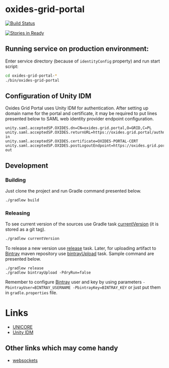 # oxides-grid-portal

[![Build Status](https://travis-ci.org/unicore-life/oxides-grid-portal.svg?branch=master)](https://travis-ci.org/unicore-life/oxides-grid-portal)

[![Stories in Ready](https://badge.waffle.io/unicore-life/oxides-grid-portal.png?label=ready&title=Ready)](https://waffle.io/unicore-life/oxides-grid-portal)


## Running service on production environment:

Enter service directory (because of `identityConfig` property) and run start script:

```bash
cd oxides-grid-portal-*
./bin/oxides-grid-portal
```

## Configuration of Unity IDM

Oxides Grid Portal uses Unity IDM for authentication. After setting up domain name for 
the portal and certificate, it may be required to put lines presented below to
SAML web identity provider endpoint configuration.

```
unity.saml.acceptedSP.OXIDES.dn=CN=oxides.grid.portal,O=GRID,C=PL
unity.saml.acceptedSP.OXIDES.returnURL=https://oxides.grid.portal/authn/sign-in
unity.saml.acceptedSP.OXIDES.certificate=OXIDES-PORTAL-CERT
unity.saml.acceptedSP.OXIDES.postLogoutEndpoint=https://oxides.grid.portal/authn/sign-out
```

## Development

### Building

Just clone the project and run Gradle command presented below.

```bash
./gradlew build
```

### Releasing

To see current version of the sources use Gradle task
[currentVersion](http://axion-release-plugin.readthedocs.io/en/latest/configuration/tasks.html#currentversion)
(it is stored as a git tag).

```bash
./gradlew currentVersion
```

To release a new version use
[release](http://axion-release-plugin.readthedocs.io/en/latest/configuration/tasks.html#release) task.
Later, for uploading artifact to [Bintray](https://dl.bintray.com/unicore-life/maven) maven repository
use [bintrayUpload](https://github.com/novoda/bintray-release) task.
Sample command are presented below.

```
./gradlew release
./gradlew bintrayUpload -PdryRun=false
```

Remember to configure [Bintray](https://bintray.com) user and key by using parameters
`-PbintrayUser=BINTRAY_USERNAME -PbintrayKey=BINTRAY_KEY` or just put them in `gradle.properties` file.


# Links

* [UNICORE](http://unicore.eu)
* [Unity IDM](http://unity-idm.eu)

## Other links which may come handy
 
* [websockets](http://g00glen00b.be/spring-websockets-config/)
